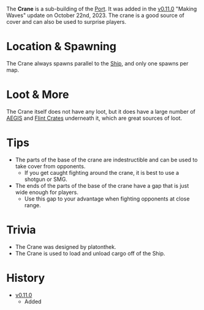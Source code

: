 The **Crane** is a sub-building of the [Port](/buildings/port). It was added in the [v0.11.0](https://github.com/HasangerGames/suroi/releases/tag/v0.11.0) "Making Waves" update on October 22nd, 2023. The crane is a good source of cover and can also be used to surprise players.

# Location & Spawning

The Crane always spawns parallel to the [Ship](/buildings/ship), and only one spawns per map.

# Loot & More

The Crane itself does not have any loot, but it does have a large number of [AEGIS](/obstacles/aegis_crate) and [Flint Crates](/obstacles/flint_crate) underneath it, which are great sources of loot.

# Tips

- The parts of the base of the crane are indestructible and can be used to take cover from opponents.
  - If you get caught fighting around the crane, it is best to use a shotgun or SMG.
- The ends of the parts of the base of the crane have a gap that is just wide enough for players.
  - Use this gap to your advantage when fighting opponents at close range.

# Trivia

- The Crane was designed by platonthek.
- The Crane is used to load and unload cargo off of the Ship.

# History

- [v0.11.0](https://github.com/HasangerGames/suroi/releases/tag/v0.11.0)
  - Added
